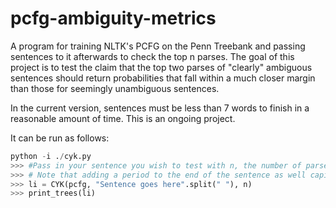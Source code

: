 # pcfg-ambiguity-metrics
A program for training NLTK's PCFG on the Penn Treebank and passing sentences to it afterwards to check the top n parses. The goal of this project is to test the claim that the top two parses of "clearly" ambiguous sentences should return probabilities that fall within a much closer margin than those for seemingly unambiguous sentences. 

In the current version, sentences must be less than 7 words to finish in a reasonable amount of time. This is an ongoing project.

It can be run as follows:

```python
python -i ./cyk.py 
>>> #Pass in your sentence you wish to test with n, the number of parses you want
>>> # Note that adding a period to the end of the sentence as well capitalization affect the outputted parse
>>> li = CYK(pcfg, "Sentence goes here".split(" "), n) 
>>> print_trees(li)
```
